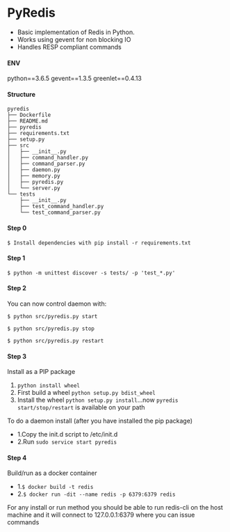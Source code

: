 # PyRedis

* Basic implementation of Redis in Python.
* Works using gevent for non blocking IO
* Handles RESP compliant commands

#### ENV

python==3.6.5
gevent==1.3.5
greenlet==0.4.13

#### Structure

```
pyredis
├── Dockerfile
├── README.md
├── pyredis
├── requirements.txt
├── setup.py
├── src
│   ├── __init__.py
│   ├── command_handler.py
│   ├── command_parser.py
│   ├── daemon.py
│   ├── memory.py
│   ├── pyredis.py
│   └── server.py
└── tests
    ├── __init__.py
    ├── test_command_handler.py
    └── test_command_parser.py
```


#### Step 0


```
$ Install dependencies with pip install -r requirements.txt
```
    
#### Step 1


```
$ python -m unittest discover -s tests/ -p 'test_*.py'
```

#### Step 2


You can now control daemon with:

```
$ python src/pyredis.py start

$ python src/pyredis.py stop

$ python src/pyredis.py restart
```


#### Step 3


Install as a PIP package

1. `python install wheel`
2. First build a wheel ```python setup.py bdist_wheel```
3. Install the wheel ```python setup.py install```...now ```pyredis start/stop/restart``` is available on your path

To do a daemon install (after you have installed the pip package)

+ 1.Copy the init.d script to /etc/init.d
+ 2.Run ```sudo service start pyredis```

#### Step 4


Build/run as a docker container

+ 1.```$ docker build -t redis ```
+ 2.```$ docker run -dit --name redis -p 6379:6379 redis```

For any install or run method you should be able to run redis-cli on the host machine and it will connect to 127.0.0.1:6379 where you can issue commands
